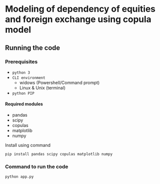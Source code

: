 # Modeling of dependency of equities and foreign exchange using copula model

## Running the code

### Prerequisites

- `python 3`
- `CLI environment`
  - widows (Powershell/Command prompt)
  - Linux & Unix (terminal)
- `python PIP`

#### Required modules

- pandas
- scipy
- copulas
- matplotlib
- numpy

Install using command

```sh
pip install pandas scipy copulas matplotlib numpy
```

### Command to run the code

```sh
python app.py
```
